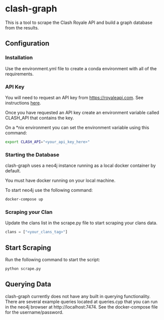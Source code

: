 # clash-graph

This is a tool to scrape the Clash Royale API and build a graph database from the results.

## Configuration

### Installation

Use the environment.yml file to create a conda environment with all of the requirements.

### API Key

You will need to request an API key from https://royaleapi.com.  See instructions [here](https://docs.royaleapi.com/#/authentication).

Once you have requested an API key create an environment variable called CLASH_API that contains the key.

On a *nix environment you can set the environment variable using this command:

```sh
export CLASH_API="<your_api_key_here>"
```

### Starting the Database

clash-graph uses a neo4j instance running as a local docker container by default.

You must have docker running on your local machine.

To start neo4j use the following command:

```sh
docker-compose up
```

### Scraping your Clan

Update the clans list in the scrape.py file to start scraping your clans data.

```Python
clans = ["<your_clans_tag>"]
```

## Start Scraping

Run the following command to start the script:

```sh
python scrape.py
```

## Querying Data

clash-graph currently does not have any built in querying functionality.  There are several example queries located at queries.cyp that you can run in the neo4j browser at http://localhost:7474.  See the docker-compose file for the username/password.

